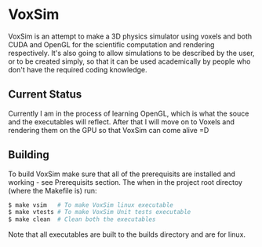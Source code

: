 # VoxSim
VoxSim is an attempt to make a 3D physics simulator using voxels and both CUDA and OpenGL for the scientific computation and rendering respectively. It's also going to allow simulations to be described by the user, or to be created simply, so that it can be used academically by people who don't have the required coding knowledge.

## Current Status
Currently I am in the process of learning OpenGL, which is what the souce and the executables will reflect. After that I will move on to Voxels and rendering them on the GPU so that VoxSim can come alive =D

## Building
To build VoxSim make sure that all of the prerequisits are installed and working - see Prerequisits section. The when in the project root directoy (where the Makefile is) run:
```python
$ make vsim   # To make VoxSim linux executable
$ make vtests # To make VoxSim Unit tests executable
$ make clean  # Clean both the executables
```

Note that all executables are built to the builds directory and are for linux.


